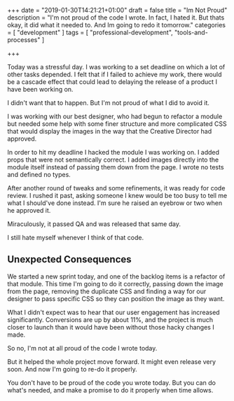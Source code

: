+++
date = "2019-01-30T14:21:21+01:00"
draft = false
title = "Im Not Proud"
description = "I'm not proud of the code I wrote. In fact, I hated it. But thats okay, it did what it needed to. And Im going to redo it tomorrow."
categories = [
  "development"
]
tags = [ 
    "professional-development",
    "tools-and-processes"
]

+++

Today was a stressful day. I was working to a set deadline on which a lot of other tasks depended. I felt that if I failed to achieve my work, there would be a cascade effect that could lead to delaying the release of a product I have been working on. 

I didn't want that to happen. But I'm not proud of what I did to avoid it.

I was working with our best designer, who had begun to refactor a module but needed some help with some finer structure and more complicated CSS that would display the images in the way that the Creative Director had approved.

In order to hit my deadline I hacked the module I was working on. I added props that were not semantically correct. I added images directly into the module itself instead of passing them down from the page. I wrote no tests and defined no types.

After another round of tweaks and some refinements, it was ready for code review. I rushed it past, asking someone I knew would be too busy to tell me what I should've done instead. I'm sure he raised an eyebrow or two when he approved it.

Miraculously, it passed QA and was released that same day.

I still hate myself whenever I think of that code.

## Unexpected Consequences

We started a new sprint today, and one of the backlog items is a refactor of that module. This time I'm going to do it correctly, passing down the image from the page, removing the duplicate CSS and finding a way for our designer to pass specific CSS so they can position the image as they want.

What I didn't expect was to hear that our user engagement has increased significantly. Conversions are up by about 11%, and the project is much closer to launch than it would have been without those hacky changes I made.

So no, I'm not at all proud of the code I wrote today.

But it helped the whole project move forward. It might even release very soon. And now I'm going to re-do it properly.

You don't have to be proud of the code you wrote today. But you can do what's needed, and make a promise to do it properly when time allows.